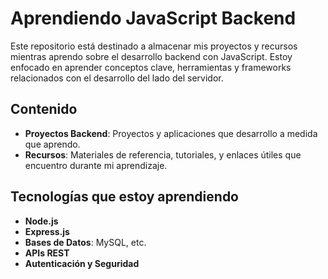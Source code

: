 # Aprendiendo JavaScript Backend

Este repositorio está destinado a almacenar mis proyectos y recursos mientras aprendo sobre el desarrollo backend con JavaScript. Estoy enfocado en aprender conceptos clave, herramientas y frameworks relacionados con el desarrollo del lado del servidor.

## Contenido

- **Proyectos Backend**: Proyectos y aplicaciones que desarrollo a medida que aprendo.
- **Recursos**: Materiales de referencia, tutoriales, y enlaces útiles que encuentro durante mi aprendizaje.

## Tecnologías que estoy aprendiendo

- **Node.js**
- **Express.js**
- **Bases de Datos**: MySQL, etc.
- **APIs REST**
- **Autenticación y Seguridad**
  


